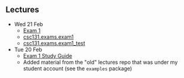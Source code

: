 ## Lectures

* Wed 21 Feb
    * [Exam 1](E1.md)
    * [csc131.exams.exam1](../csc131/exams/exam1.py)
    * [csc131.exams.exam1_test](../csc131.exams/exam1_test.py)
* Tue 20 Feb
    * [Exam 1 Study Guide](E1SG.md)
    * Added material from the "old" lectures repo that was under my student account (see the `examples` package)
